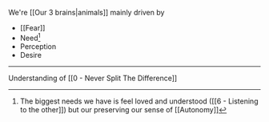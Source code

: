 We're [[Our 3 brains|animals]] mainly driven by

- [[Fear]]
- Need[^1]
- Perception
- Desire

---

Understanding of [[0 - Never Split The Difference]]

[^1]: The biggest needs we have is feel loved and understood ([[6 - Listening to the other]]) but our preserving our sense of [[Autonomy]]